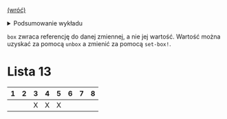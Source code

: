 [(wróć)](../)

<details>
    <summary>Podsumowanie wykładu</summary>

1. Referencje jako wartości
2. Własna implementacja sterty w interpreterze
3. Monada stanu
4. Listy leniwe i strumienie, odraczanie obliczeń i spamiętywanie wartości, interpreter języka ze strumieniami

</details>

`box` zwraca referencję do danej zmiennej, a nie jej wartość. Wartość można uzyskać za pomocą `unbox` a zmienić za pomocą `set-box!`.	

# Lista 13
| 1 | 2 | 3 | 4 | 5 | 6 | 7 | 8 |
|---|---|---|---|---|---|---|---|
|   |   | X | X | X |   |   |   |

